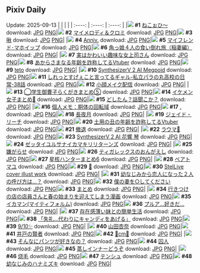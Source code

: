 ## Pixiv Daily
Update: 2025-09-13
|      |      |      |
| :----: | :----: | :----: |
|![](https://pixiv.microyu.workers.dev/c/240x480/img-master/img/2025/09/11/00/38/09/134951801_p0_master1200.jpg) **#1** [ねこぉひ～](https://www.pixiv.net/artworks/134951801) download: [JPG](https://pixiv.microyu.workers.dev/img-original/img/2025/09/11/00/38/09/134951801_p0.jpg) [PNG](https://pixiv.microyu.workers.dev/img-original/img/2025/09/11/00/38/09/134951801_p0.png)|![](https://pixiv.microyu.workers.dev/c/240x480/img-master/img/2025/09/12/00/00/15/134985186_p0_master1200.jpg) **#2** [マイメロディ＆クロミ](https://www.pixiv.net/artworks/134985186) download: [JPG](https://pixiv.microyu.workers.dev/img-original/img/2025/09/12/00/00/15/134985186_p0.jpg) [PNG](https://pixiv.microyu.workers.dev/img-original/img/2025/09/12/00/00/15/134985186_p0.png)|![](https://pixiv.microyu.workers.dev/c/240x480/img-master/img/2025/09/12/01/01/11/134949935_p0_master1200.jpg) **#3** [啾](https://www.pixiv.net/artworks/134949935) download: [JPG](https://pixiv.microyu.workers.dev/img-original/img/2025/09/12/01/01/11/134949935_p0.jpg) [PNG](https://pixiv.microyu.workers.dev/img-original/img/2025/09/12/01/01/11/134949935_p0.png)|
|![](https://pixiv.microyu.workers.dev/c/240x480/img-master/img/2025/09/12/19/18/04/135010001_p0_master1200.jpg) **#4** [Anniv.](https://www.pixiv.net/artworks/135010001) download: [JPG](https://pixiv.microyu.workers.dev/img-original/img/2025/09/12/19/18/04/135010001_p0.jpg) [PNG](https://pixiv.microyu.workers.dev/img-original/img/2025/09/12/19/18/04/135010001_p0.png)|![](https://pixiv.microyu.workers.dev/c/240x480/img-master/img/2025/09/11/17/52/13/134970546_p0_master1200.jpg) **#5** [マイフレンド･マホイップ](https://www.pixiv.net/artworks/134970546) download: [JPG](https://pixiv.microyu.workers.dev/img-original/img/2025/09/11/17/52/13/134970546_p0.jpg) [PNG](https://pixiv.microyu.workers.dev/img-original/img/2025/09/11/17/52/13/134970546_p0.png)|![](https://pixiv.microyu.workers.dev/c/240x480/img-master/img/2025/09/11/00/00/15/134949972_p0_master1200.jpg) **#6** [角っ娘４人の食い倒れ旅（稲妻編）](https://www.pixiv.net/artworks/134949972) download: [JPG](https://pixiv.microyu.workers.dev/img-original/img/2025/09/11/00/00/15/134949972_p0.jpg) [PNG](https://pixiv.microyu.workers.dev/img-original/img/2025/09/11/00/00/15/134949972_p0.png)|
|![](https://pixiv.microyu.workers.dev/c/240x480/img-master/img/2025/09/11/00/05/16/134950465_p0_master1200.jpg) **#7** [実はかわいい趣味な女上司さん](https://www.pixiv.net/artworks/134950465) download: [JPG](https://pixiv.microyu.workers.dev/img-original/img/2025/09/11/00/05/16/134950465_p0.jpg) [PNG](https://pixiv.microyu.workers.dev/img-original/img/2025/09/11/00/05/16/134950465_p0.png)|![](https://pixiv.microyu.workers.dev/c/240x480/img-master/img/2025/09/11/21/04/31/134977869_p0_master1200.jpg) **#8** [あからさまなる年齢を詐称してるVtuber](https://www.pixiv.net/artworks/134977869) download: [JPG](https://pixiv.microyu.workers.dev/img-original/img/2025/09/11/21/04/31/134977869_p0.jpg) [PNG](https://pixiv.microyu.workers.dev/img-original/img/2025/09/11/21/04/31/134977869_p0.png)|![](https://pixiv.microyu.workers.dev/c/240x480/img-master/img/2025/09/12/01/00/48/134985152_p0_master1200.jpg) **#9** [teto](https://www.pixiv.net/artworks/134985152) download: [JPG](https://pixiv.microyu.workers.dev/img-original/img/2025/09/12/01/00/48/134985152_p0.jpg) [PNG](https://pixiv.microyu.workers.dev/img-original/img/2025/09/12/01/00/48/134985152_p0.png)|
|![](https://pixiv.microyu.workers.dev/c/240x480/img-master/img/2025/09/12/19/41/45/135010886_p0_master1200.jpg) **#10** [SynthesizerV 2 AI Megpoid](https://www.pixiv.net/artworks/135010886) download: [JPG](https://pixiv.microyu.workers.dev/img-original/img/2025/09/12/19/41/45/135010886_p0.jpg) [PNG](https://pixiv.microyu.workers.dev/img-original/img/2025/09/12/19/41/45/135010886_p0.png)|![](https://pixiv.microyu.workers.dev/c/240x480/img-master/img/2025/09/11/00/34/37/134951688_p0_master1200.jpg) **#11** [しれっとすげぇこと言ってるギャル-私立パラの丸高校の日常-38話](https://www.pixiv.net/artworks/134951688) download: [JPG](https://pixiv.microyu.workers.dev/img-original/img/2025/09/11/00/34/37/134951688_p0.jpg) [PNG](https://pixiv.microyu.workers.dev/img-original/img/2025/09/11/00/34/37/134951688_p0.png)|![](https://pixiv.microyu.workers.dev/c/240x480/img-master/img/2025/09/11/12/27/14/134964216_p0_master1200.jpg) **#12** [小顔メイク配信](https://www.pixiv.net/artworks/134964216) download: [JPG](https://pixiv.microyu.workers.dev/img-original/img/2025/09/11/12/27/14/134964216_p0.jpg) [PNG](https://pixiv.microyu.workers.dev/img-original/img/2025/09/11/12/27/14/134964216_p0.png)|
|![](https://pixiv.microyu.workers.dev/c/240x480/img-master/img/2025/09/12/23/32/07/135020826_p0_master1200.jpg) **#13** [◯学生御曹子らくがきまとめ⑤](https://www.pixiv.net/artworks/135020826) download: [JPG](https://pixiv.microyu.workers.dev/img-original/img/2025/09/12/23/32/07/135020826_p0.jpg) [PNG](https://pixiv.microyu.workers.dev/img-original/img/2025/09/12/23/32/07/135020826_p0.png)|![](https://pixiv.microyu.workers.dev/c/240x480/img-master/img/2025/09/11/13/00/08/134964874_p0_master1200.jpg) **#14** [イケメン女子まとめ🍔](https://www.pixiv.net/artworks/134964874) download: [JPG](https://pixiv.microyu.workers.dev/img-original/img/2025/09/11/13/00/08/134964874_p0.jpg) [PNG](https://pixiv.microyu.workers.dev/img-original/img/2025/09/11/13/00/08/134964874_p0.png)|![](https://pixiv.microyu.workers.dev/c/240x480/img-master/img/2025/09/12/01/28/05/134988793_p0_master1200.jpg) **#15** [どしたん？話聞こか？](https://www.pixiv.net/artworks/134988793) download: [JPG](https://pixiv.microyu.workers.dev/img-original/img/2025/09/12/01/28/05/134988793_p0.jpg) [PNG](https://pixiv.microyu.workers.dev/img-original/img/2025/09/12/01/28/05/134988793_p0.png)|
|![](https://pixiv.microyu.workers.dev/c/240x480/img-master/img/2025/09/11/06/00/07/134957557_p0_master1200.jpg) **#16** [個人メモ：胴体の回転域](https://www.pixiv.net/artworks/134957557) download: [JPG](https://pixiv.microyu.workers.dev/img-original/img/2025/09/11/06/00/07/134957557_p0.jpg) [PNG](https://pixiv.microyu.workers.dev/img-original/img/2025/09/11/06/00/07/134957557_p0.png)|![](https://pixiv.microyu.workers.dev/c/240x480/img-master/img/2025/09/11/18/54/21/134972678_p0_master1200.jpg) **#17** [.](https://www.pixiv.net/artworks/134972678) download: [JPG](https://pixiv.microyu.workers.dev/img-original/img/2025/09/11/18/54/21/134972678_p0.jpg) [PNG](https://pixiv.microyu.workers.dev/img-original/img/2025/09/11/18/54/21/134972678_p0.png)|![](https://pixiv.microyu.workers.dev/c/240x480/img-master/img/2025/09/11/07/30/03/134958967_p0_master1200.jpg) **#18** [長夜月](https://www.pixiv.net/artworks/134958967) download: [JPG](https://pixiv.microyu.workers.dev/img-original/img/2025/09/11/07/30/03/134958967_p0.jpg) [PNG](https://pixiv.microyu.workers.dev/img-original/img/2025/09/11/07/30/03/134958967_p0.png)|
|![](https://pixiv.microyu.workers.dev/c/240x480/img-master/img/2025/09/11/19/41/57/134974331_p0_master1200.jpg) **#19** [ジェイド・リーチ](https://www.pixiv.net/artworks/134974331) download: [JPG](https://pixiv.microyu.workers.dev/img-original/img/2025/09/11/19/41/57/134974331_p0.jpg) [PNG](https://pixiv.microyu.workers.dev/img-original/img/2025/09/11/19/41/57/134974331_p0.png)|![](https://pixiv.microyu.workers.dev/c/240x480/img-master/img/2025/09/12/21/16/49/135015121_p0_master1200.jpg) **#20** [土用の丑の年齢を詐称してるVtuber](https://www.pixiv.net/artworks/135015121) download: [JPG](https://pixiv.microyu.workers.dev/img-original/img/2025/09/12/21/16/49/135015121_p0.jpg) [PNG](https://pixiv.microyu.workers.dev/img-original/img/2025/09/12/21/16/49/135015121_p0.png)|![](https://pixiv.microyu.workers.dev/c/240x480/img-master/img/2025/09/11/19/34/53/134974141_p0_master1200.jpg) **#21** [撤退](https://www.pixiv.net/artworks/134974141) download: [JPG](https://pixiv.microyu.workers.dev/img-original/img/2025/09/11/19/34/53/134974141_p0.jpg) [PNG](https://pixiv.microyu.workers.dev/img-original/img/2025/09/11/19/34/53/134974141_p0.png)|
|![](https://pixiv.microyu.workers.dev/c/240x480/img-master/img/2025/09/11/02/21/39/134954520_p0_master1200.jpg) **#22** [ラウマ🎨](https://www.pixiv.net/artworks/134954520) download: [JPG](https://pixiv.microyu.workers.dev/img-original/img/2025/09/11/02/21/39/134954520_p0.jpg) [PNG](https://pixiv.microyu.workers.dev/img-original/img/2025/09/11/02/21/39/134954520_p0.png)|![](https://pixiv.microyu.workers.dev/c/240x480/img-master/img/2025/09/12/19/37/09/135010715_p0_master1200.jpg) **#23** [SynthesizerV 2 AI 花響 琴](https://www.pixiv.net/artworks/135010715) download: [JPG](https://pixiv.microyu.workers.dev/img-original/img/2025/09/12/19/37/09/135010715_p0.jpg) [PNG](https://pixiv.microyu.workers.dev/img-original/img/2025/09/12/19/37/09/135010715_p0.png)|![](https://pixiv.microyu.workers.dev/c/240x480/img-master/img/2025/09/12/12/08/33/134999614_p0_master1200.jpg) **#24** [ゼッタイユルサナイカマキリリターンズ](https://www.pixiv.net/artworks/134999614) download: [JPG](https://pixiv.microyu.workers.dev/img-original/img/2025/09/12/12/08/33/134999614_p0.jpg) [PNG](https://pixiv.microyu.workers.dev/img-original/img/2025/09/12/12/08/33/134999614_p0.png)|
|![](https://pixiv.microyu.workers.dev/c/240x480/img-master/img/2025/09/11/15/41/30/134967681_p0_master1200.jpg) **#25** [嫌がらせ](https://www.pixiv.net/artworks/134967681) download: [JPG](https://pixiv.microyu.workers.dev/img-original/img/2025/09/11/15/41/30/134967681_p0.jpg) [PNG](https://pixiv.microyu.workers.dev/img-original/img/2025/09/11/15/41/30/134967681_p0.png)|![](https://pixiv.microyu.workers.dev/c/240x480/img-master/img/2025/09/12/00/00/30/134985298_p0_master1200.jpg) **#26** [ティガレックスのおんがえし](https://www.pixiv.net/artworks/134985298) download: [JPG](https://pixiv.microyu.workers.dev/img-original/img/2025/09/12/00/00/30/134985298_p0.jpg) [PNG](https://pixiv.microyu.workers.dev/img-original/img/2025/09/12/00/00/30/134985298_p0.png)|![](https://pixiv.microyu.workers.dev/c/240x480/img-master/img/2025/09/11/13/33/28/134965417_p0_master1200.jpg) **#27** [星核ハンターまとめ6](https://www.pixiv.net/artworks/134965417) download: [JPG](https://pixiv.microyu.workers.dev/img-original/img/2025/09/11/13/33/28/134965417_p0.jpg) [PNG](https://pixiv.microyu.workers.dev/img-original/img/2025/09/11/13/33/28/134965417_p0.png)|
|![](https://pixiv.microyu.workers.dev/c/240x480/img-master/img/2025/09/12/00/00/23/134985249_p0_master1200.jpg) **#28** [ベアトマユ](https://www.pixiv.net/artworks/134985249) download: [JPG](https://pixiv.microyu.workers.dev/img-original/img/2025/09/12/00/00/23/134985249_p0.jpg) [PNG](https://pixiv.microyu.workers.dev/img-original/img/2025/09/12/00/00/23/134985249_p0.png)|![](https://pixiv.microyu.workers.dev/c/240x480/img-master/img/2025/09/11/00/00/17/134949989_p0_master1200.jpg) **#29** [💭](https://www.pixiv.net/artworks/134949989) download: [JPG](https://pixiv.microyu.workers.dev/img-original/img/2025/09/11/00/00/17/134949989_p0.jpg) [PNG](https://pixiv.microyu.workers.dev/img-original/img/2025/09/11/00/00/17/134949989_p0.png)|![](https://pixiv.microyu.workers.dev/c/240x480/img-master/img/2025/09/12/15/04/35/135002973_p0_master1200.jpg) **#30** [StelLive cover illust work](https://www.pixiv.net/artworks/135002973) download: [JPG](https://pixiv.microyu.workers.dev/img-original/img/2025/09/12/15/04/35/135002973_p0.jpg) [PNG](https://pixiv.microyu.workers.dev/img-original/img/2025/09/12/15/04/35/135002973_p0.png)|
|![](https://pixiv.microyu.workers.dev/c/240x480/img-master/img/2025/09/11/00/18/57/134951059_p0_master1200.jpg) **#31** [幼なじみから恋人になった２人の呼び方は…？](https://www.pixiv.net/artworks/134951059) download: [JPG](https://pixiv.microyu.workers.dev/img-original/img/2025/09/11/00/18/57/134951059_p0.jpg) [PNG](https://pixiv.microyu.workers.dev/img-original/img/2025/09/11/00/18/57/134951059_p0.png)|![](https://pixiv.microyu.workers.dev/c/240x480/img-master/img/2025/09/11/17/26/10/134969909_p0_master1200.jpg) **#32** [僕の妻を○してください](https://www.pixiv.net/artworks/134969909) download: [JPG](https://pixiv.microyu.workers.dev/img-original/img/2025/09/11/17/26/10/134969909_p0.jpg) [PNG](https://pixiv.microyu.workers.dev/img-original/img/2025/09/11/17/26/10/134969909_p0.png)|![](https://pixiv.microyu.workers.dev/c/240x480/img-master/img/2025/09/11/06/08/06/134957719_p0_master1200.jpg) **#33** [まとめ](https://www.pixiv.net/artworks/134957719) download: [JPG](https://pixiv.microyu.workers.dev/img-original/img/2025/09/11/06/08/06/134957719_p0.jpg) [PNG](https://pixiv.microyu.workers.dev/img-original/img/2025/09/11/06/08/06/134957719_p0.png)|
|![](https://pixiv.microyu.workers.dev/c/240x480/img-master/img/2025/09/11/11/39/15/134963053_p0_master1200.jpg) **#34** [行きつけの店の店員さんと春の始まりを迎えてしまう漫画](https://www.pixiv.net/artworks/134963053) download: [JPG](https://pixiv.microyu.workers.dev/img-original/img/2025/09/11/11/39/15/134963053_p0.jpg) [PNG](https://pixiv.microyu.workers.dev/img-original/img/2025/09/11/11/39/15/134963053_p0.png)|![](https://pixiv.microyu.workers.dev/c/240x480/img-master/img/2025/09/11/09/56/45/134961352_p0_master1200.jpg) **#35** [イカマン(マイティフォルム)](https://www.pixiv.net/artworks/134961352) download: [JPG](https://pixiv.microyu.workers.dev/img-original/img/2025/09/11/09/56/45/134961352_p0.jpg) [PNG](https://pixiv.microyu.workers.dev/img-original/img/2025/09/11/09/56/45/134961352_p0.png)|![](https://pixiv.microyu.workers.dev/c/240x480/img-master/img/2025/09/11/18/51/02/134972556_p0_master1200.jpg) **#36** [プルア…好きだ…](https://www.pixiv.net/artworks/134972556) download: [JPG](https://pixiv.microyu.workers.dev/img-original/img/2025/09/11/18/51/02/134972556_p0.jpg) [PNG](https://pixiv.microyu.workers.dev/img-original/img/2025/09/11/18/51/02/134972556_p0.png)|
|![](https://pixiv.microyu.workers.dev/c/240x480/img-master/img/2025/09/11/00/30/01/134951458_p0_master1200.jpg) **#37** [存在感薄い妹との簡単生活](https://www.pixiv.net/artworks/134951458) download: [JPG](https://pixiv.microyu.workers.dev/img-original/img/2025/09/11/00/30/01/134951458_p0.jpg) [PNG](https://pixiv.microyu.workers.dev/img-original/img/2025/09/11/00/30/01/134951458_p0.png)|![](https://pixiv.microyu.workers.dev/c/240x480/img-master/img/2025/09/11/00/00/09/134949930_p0_master1200.jpg) **#38** [「失礼…代わりにキャンディをあげる」](https://www.pixiv.net/artworks/134949930) download: [JPG](https://pixiv.microyu.workers.dev/img-original/img/2025/09/11/00/00/09/134949930_p0.jpg) [PNG](https://pixiv.microyu.workers.dev/img-original/img/2025/09/11/00/00/09/134949930_p0.png)|![](https://pixiv.microyu.workers.dev/c/240x480/img-master/img/2025/09/11/13/44/30/134965586_p0_master1200.jpg) **#39** [9/10✨️](https://www.pixiv.net/artworks/134965586) download: [JPG](https://pixiv.microyu.workers.dev/img-original/img/2025/09/11/13/44/30/134965586_p0.jpg) [PNG](https://pixiv.microyu.workers.dev/img-original/img/2025/09/11/13/44/30/134965586_p0.png)|
|![](https://pixiv.microyu.workers.dev/c/240x480/img-master/img/2025/09/11/00/00/07/134949913_p0_master1200.jpg) **#40** [山田杏奈](https://www.pixiv.net/artworks/134949913) download: [JPG](https://pixiv.microyu.workers.dev/img-original/img/2025/09/11/00/00/07/134949913_p0.jpg) [PNG](https://pixiv.microyu.workers.dev/img-original/img/2025/09/11/00/00/07/134949913_p0.png)|![](https://pixiv.microyu.workers.dev/c/240x480/img-master/img/2025/09/12/07/05/07/134994250_p0_master1200.jpg) **#41** [井戸の賢者](https://www.pixiv.net/artworks/134994250) download: [JPG](https://pixiv.microyu.workers.dev/img-original/img/2025/09/12/07/05/07/134994250_p0.jpg) [PNG](https://pixiv.microyu.workers.dev/img-original/img/2025/09/12/07/05/07/134994250_p0.png)|![](https://pixiv.microyu.workers.dev/c/240x480/img-master/img/2025/09/11/20/23/51/134976055_p0_master1200.jpg) **#42** [💛cm💙](https://www.pixiv.net/artworks/134976055) download: [JPG](https://pixiv.microyu.workers.dev/img-original/img/2025/09/11/20/23/51/134976055_p0.jpg) [PNG](https://pixiv.microyu.workers.dev/img-original/img/2025/09/11/20/23/51/134976055_p0.png)|
|![](https://pixiv.microyu.workers.dev/c/240x480/img-master/img/2025/09/11/00/22/59/134949904_p0_master1200.jpg) **#43** [そんなにパンツが好きなの？](https://www.pixiv.net/artworks/134949904) download: [JPG](https://pixiv.microyu.workers.dev/img-original/img/2025/09/11/00/22/59/134949904_p0.jpg) [PNG](https://pixiv.microyu.workers.dev/img-original/img/2025/09/11/00/22/59/134949904_p0.png)|![](https://pixiv.microyu.workers.dev/c/240x480/img-master/img/2025/09/11/00/00/05/134949886_p0_master1200.jpg) **#44** [囚人](https://www.pixiv.net/artworks/134949886) download: [JPG](https://pixiv.microyu.workers.dev/img-original/img/2025/09/11/00/00/05/134949886_p0.jpg) [PNG](https://pixiv.microyu.workers.dev/img-original/img/2025/09/11/00/00/05/134949886_p0.png)|![](https://pixiv.microyu.workers.dev/c/240x480/img-master/img/2025/09/11/12/44/59/134964567_p0_master1200.jpg) **#45** [蒸しインナーどうぞ](https://www.pixiv.net/artworks/134964567) download: [JPG](https://pixiv.microyu.workers.dev/img-original/img/2025/09/11/12/44/59/134964567_p0.jpg) [PNG](https://pixiv.microyu.workers.dev/img-original/img/2025/09/11/12/44/59/134964567_p0.png)|
|![](https://pixiv.microyu.workers.dev/c/240x480/img-master/img/2025/09/12/12/30/18/135000125_p0_master1200.jpg) **#46** [烧毛](https://www.pixiv.net/artworks/135000125) download: [JPG](https://pixiv.microyu.workers.dev/img-original/img/2025/09/12/12/30/18/135000125_p0.jpg) [PNG](https://pixiv.microyu.workers.dev/img-original/img/2025/09/12/12/30/18/135000125_p0.png)|![](https://pixiv.microyu.workers.dev/c/240x480/img-master/img/2025/09/12/00/00/14/134985180_p0_master1200.jpg) **#47** [テンシュ](https://www.pixiv.net/artworks/134985180) download: [JPG](https://pixiv.microyu.workers.dev/img-original/img/2025/09/12/00/00/14/134985180_p0.jpg) [PNG](https://pixiv.microyu.workers.dev/img-original/img/2025/09/12/00/00/14/134985180_p0.png)|![](https://pixiv.microyu.workers.dev/c/240x480/img-master/img/2025/09/11/20/45/18/134976897_p0_master1200.jpg) **#48** [幼なじみのハナミズキ](https://www.pixiv.net/artworks/134976897) download: [JPG](https://pixiv.microyu.workers.dev/img-original/img/2025/09/11/20/45/18/134976897_p0.jpg) [PNG](https://pixiv.microyu.workers.dev/img-original/img/2025/09/11/20/45/18/134976897_p0.png)|
